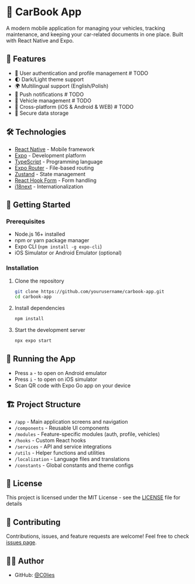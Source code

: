 # 🚗 CarBook App

A modern mobile application for managing your vehicles, tracking maintenance, and keeping your car-related documents in one place. Built with React Native and Expo.

## 🌟 Features

- 👤 User authentication and profile management # TODO
- 🌓 Dark/Light theme support
- 🌍 Multilingual support (English/Polish)
- 🔔 Push notifications # TODO
- 🚙 Vehicle management # TODO
- 📱 Cross-platform (iOS & Android & WEB) # TODO
- 🔐 Secure data storage

## 🛠️ Technologies

- [React Native](https://reactnative.dev/) - Mobile framework
- [Expo](https://expo.dev/) - Development platform
- [TypeScript](https://www.typescriptlang.org/) - Programming language
- [Expo Router](https://docs.expo.dev/router/introduction/) - File-based routing
- [Zustand](https://zustand-demo.pmnd.rs/) - State management
- [React Hook Form](https://react-hook-form.com/) - Form handling
- [i18next](https://www.i18next.com/) - Internationalization

## 🚀 Getting Started

### Prerequisites

- Node.js 16+ installed
- npm or yarn package manager
- Expo CLI (`npm install -g expo-cli`)
- iOS Simulator or Android Emulator (optional)

### Installation

1. Clone the repository
   ```bash
   git clone https://github.com/yourusername/carbook-app.git
   cd carbook-app
   ```

2. Install dependencies
   ```bash
   npm install
   ```

3. Start the development server
   ```bash
   npx expo start
   ```

## 📱 Running the App

- Press `a` - to open on Android emulator
- Press `i` - to open on iOS simulator
- Scan QR code with Expo Go app on your device

## 🏗️ Project Structure

- `/app` - Main application screens and navigation
- `/components` - Reusable UI components
- `/modules` - Feature-specific modules (auth, profile, vehicles)
- `/hooks` - Custom React hooks
- `/services` - API and service integrations
- `/utils` - Helper functions and utilities
- `/localization` - Language files and translations
- `/constants` - Global constants and theme configs

## 📄 License

This project is licensed under the MIT License - see the [LICENSE](LICENSE) file for details

## 🤝 Contributing

Contributions, issues, and feature requests are welcome! Feel free to check [issues page](https://github.com/yourusername/carbook-app/issues).

## 👨‍💻 Author

- GitHub: [@C0lies](https://github.com/C0lies)
